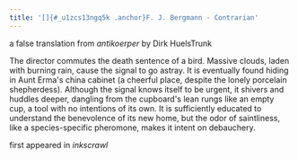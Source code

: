 ```yaml
---
title: '[]{#_u1zcs13ngq5k .anchor}F. J. Bergmann - Contrarian'
---
```


a false translation from *antikoerper* by Dirk HuelsTrunk

The director commutes the death sentence of a bird. Massive clouds,
laden with burning rain, cause the signal to go astray. It is eventually
found hiding in Aunt Erma's china cabinet (a cheerful place, despite the
lonely porcelain shepherdess). Although the signal knows itself to be
urgent, it shivers and huddles deeper, dangling from the cupboard's lean
rungs like an empty cup, a tool with no intentions of its own. It is
sufficiently educated to understand the benevolence of its new home, but
the odor of saintliness, like a species-specific pheromone, makes it
intent on debauchery.

first appeared in *inkscrawl*
